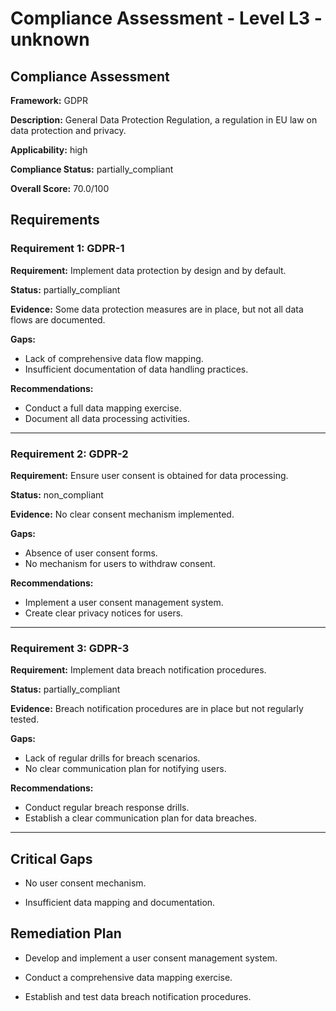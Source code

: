 # Compliance Assessment - Level L3 - unknown

## Compliance Assessment

**Framework:** GDPR

**Description:** General Data Protection Regulation, a regulation in EU law on data protection and privacy.

**Applicability:** high

**Compliance Status:** partially_compliant

**Overall Score:** 70.0/100

## Requirements

### Requirement 1: GDPR-1

**Requirement:** Implement data protection by design and by default.

**Status:** partially_compliant

**Evidence:** Some data protection measures are in place, but not all data flows are documented.

**Gaps:**
- Lack of comprehensive data flow mapping.
- Insufficient documentation of data handling practices.

**Recommendations:**
- Conduct a full data mapping exercise.
- Document all data processing activities.

---

### Requirement 2: GDPR-2

**Requirement:** Ensure user consent is obtained for data processing.

**Status:** non_compliant

**Evidence:** No clear consent mechanism implemented.

**Gaps:**
- Absence of user consent forms.
- No mechanism for users to withdraw consent.

**Recommendations:**
- Implement a user consent management system.
- Create clear privacy notices for users.

---

### Requirement 3: GDPR-3

**Requirement:** Implement data breach notification procedures.

**Status:** partially_compliant

**Evidence:** Breach notification procedures are in place but not regularly tested.

**Gaps:**
- Lack of regular drills for breach scenarios.
- No clear communication plan for notifying users.

**Recommendations:**
- Conduct regular breach response drills.
- Establish a clear communication plan for data breaches.

---

## Critical Gaps

- No user consent mechanism.

- Insufficient data mapping and documentation.

## Remediation Plan

- Develop and implement a user consent management system.

- Conduct a comprehensive data mapping exercise.

- Establish and test data breach notification procedures.

